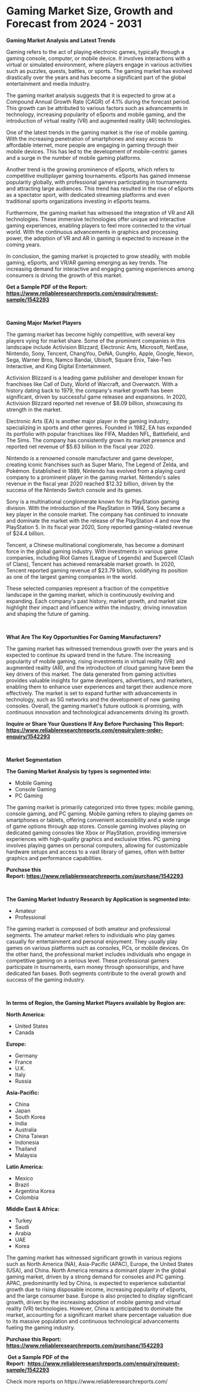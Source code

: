 <p><h1>Gaming Market Size, Growth and Forecast from 2024 - 2031</h1></p><p><strong>Gaming Market Analysis and Latest Trends</strong></p>
<p><p>Gaming refers to the act of playing electronic games, typically through a gaming console, computer, or mobile device. It involves interactions with a virtual or simulated environment, where players engage in various activities such as puzzles, quests, battles, or sports. The gaming market has evolved drastically over the years and has become a significant part of the global entertainment and media industry.</p><p>The gaming market analysis suggests that it is expected to grow at a Compound Annual Growth Rate (CAGR) of 4.1% during the forecast period. This growth can be attributed to various factors such as advancements in technology, increasing popularity of eSports and mobile gaming, and the introduction of virtual reality (VR) and augmented reality (AR) technologies.</p><p>One of the latest trends in the gaming market is the rise of mobile gaming. With the increasing penetration of smartphones and easy access to affordable internet, more people are engaging in gaming through their mobile devices. This has led to the development of mobile-centric games and a surge in the number of mobile gaming platforms.</p><p>Another trend is the growing prominence of eSports, which refers to competitive multiplayer gaming tournaments. eSports has gained immense popularity globally, with professional gamers participating in tournaments and attracting large audiences. This trend has resulted in the rise of eSports as a spectator sport, with dedicated streaming platforms and even traditional sports organizations investing in eSports teams.</p><p>Furthermore, the gaming market has witnessed the integration of VR and AR technologies. These immersive technologies offer unique and interactive gaming experiences, enabling players to feel more connected to the virtual world. With the continuous advancements in graphics and processing power, the adoption of VR and AR in gaming is expected to increase in the coming years.</p><p>In conclusion, the gaming market is projected to grow steadily, with mobile gaming, eSports, and VR/AR gaming emerging as key trends. The increasing demand for interactive and engaging gaming experiences among consumers is driving the growth of this market.</p></p>
<p><strong>Get a Sample PDF of the Report:&nbsp; <a href="https://www.reliableresearchreports.com/enquiry/request-sample/1542293">https://www.reliableresearchreports.com/enquiry/request-sample/1542293</a></strong></p>
<p>&nbsp;</p>
<p><strong>Gaming Major Market Players</strong></p>
<p><p>The gaming market has become highly competitive, with several key players vying for market share. Some of the prominent companies in this landscape include Activision Blizzard, Electronic Arts, Microsoft, NetEase, Nintendo, Sony, Tencent, ChangYou, DeNA, GungHo, Apple, Google, Nexon, Sega, Warner Bros, Namco Bandai, Ubisoft, Square Enix, Take-Two Interactive, and King Digital Entertainment.</p><p>Activision Blizzard is a leading game publisher and developer known for franchises like Call of Duty, World of Warcraft, and Overwatch. With a history dating back to 1979, the company's market growth has been significant, driven by successful game releases and expansions. In 2020, Activision Blizzard reported net revenue of $8.09 billion, showcasing its strength in the market.</p><p>Electronic Arts (EA) is another major player in the gaming industry, specializing in sports and other genres. Founded in 1982, EA has expanded its portfolio with popular franchises like FIFA, Madden NFL, Battlefield, and The Sims. The company has consistently grown its market presence and reported net revenue of $5.63 billion in the fiscal year 2020.</p><p>Nintendo is a renowned console manufacturer and game developer, creating iconic franchises such as Super Mario, The Legend of Zelda, and Pokémon. Established in 1889, Nintendo has evolved from a playing card company to a prominent player in the gaming market. Nintendo's sales revenue in the fiscal year 2020 reached $12.32 billion, driven by the success of the Nintendo Switch console and its games.</p><p>Sony is a multinational conglomerate known for its PlayStation gaming division. With the introduction of the PlayStation in 1994, Sony became a key player in the console market. The company has continued to innovate and dominate the market with the release of the PlayStation 4 and now the PlayStation 5. In its fiscal year 2020, Sony reported gaming-related revenue of $24.4 billion.</p><p>Tencent, a Chinese multinational conglomerate, has become a dominant force in the global gaming industry. With investments in various game companies, including Riot Games (League of Legends) and Supercell (Clash of Clans), Tencent has achieved remarkable market growth. In 2020, Tencent reported gaming revenue of $23.79 billion, solidifying its position as one of the largest gaming companies in the world.</p><p>These selected companies represent a fraction of the competitive landscape in the gaming market, which is continuously evolving and expanding. Each company's past history, market growth, and market size highlight their impact and influence within the industry, driving innovation and shaping the future of gaming.</p></p>
<p>&nbsp;</p>
<p><strong>What Are The Key Opportunities For Gaming Manufacturers?</strong></p>
<p><p>The gaming market has witnessed tremendous growth over the years and is expected to continue its upward trend in the future. The increasing popularity of mobile gaming, rising investments in virtual reality (VR) and augmented reality (AR), and the introduction of cloud gaming have been the key drivers of this market. The data generated from gaming activities provides valuable insights for game developers, advertisers, and marketers, enabling them to enhance user experiences and target their audience more effectively. The market is set to expand further with advancements in technology, such as 5G networks and the development of new gaming consoles. Overall, the gaming market's future outlook is promising, with continuous innovation and technological advancements driving its growth.</p></p>
<p><strong>Inquire or Share Your Questions If Any Before Purchasing This Report: <a href="https://www.reliableresearchreports.com/enquiry/pre-order-enquiry/1542293">https://www.reliableresearchreports.com/enquiry/pre-order-enquiry/1542293</a></strong></p>
<p>&nbsp;</p>
<p><strong>Market Segmentation</strong></p>
<p><strong>The Gaming Market Analysis by types is segmented into:</strong></p>
<p><ul><li>Mobile Gaming</li><li>Console Gaming</li><li>PC Gaming</li></ul></p>
<p><p>The gaming market is primarily categorized into three types: mobile gaming, console gaming, and PC gaming. Mobile gaming refers to playing games on smartphones or tablets, offering convenient accessibility and a wide range of game options through app stores. Console gaming involves playing on dedicated gaming consoles like Xbox or PlayStation, providing immersive experiences with high-quality graphics and exclusive titles. PC gaming involves playing games on personal computers, allowing for customizable hardware setups and access to a vast library of games, often with better graphics and performance capabilities.</p></p>
<p><strong>Purchase this Report:&nbsp;<a href="https://www.reliableresearchreports.com/purchase/1542293">https://www.reliableresearchreports.com/purchase/1542293</a></strong></p>
<p>&nbsp;</p>
<p><strong>The Gaming Market Industry Research by Application is segmented into:</strong></p>
<p><ul><li>Amateur</li><li>Professional</li></ul></p>
<p><p>The gaming market is composed of both amateur and professional segments. The amateur market refers to individuals who play games casually for entertainment and personal enjoyment. They usually play games on various platforms such as consoles, PCs, or mobile devices. On the other hand, the professional market includes individuals who engage in competitive gaming on a serious level. These professional gamers participate in tournaments, earn money through sponsorships, and have dedicated fan bases. Both segments contribute to the overall growth and success of the gaming industry.</p></p>
<p>&nbsp;</p>
<p><strong>In terms of Region, the Gaming Market Players available by Region are:</strong></p>
<p>
    <p> <strong> North America: </strong>
        <ul>
            <li>United States</li>
            <li>Canada</li>
        </ul>
        </p> 
    <p> <strong> Europe: </strong>
        <ul>
            <li>Germany</li>
            <li>France</li>
            <li>U.K.</li>
            <li>Italy</li>
            <li>Russia</li>
        </ul>
        </p> 
    <p> <strong> Asia-Pacific: </strong>
        <ul>
            <li>China</li>
            <li>Japan</li>
            <li>South Korea</li>
            <li>India</li>
            <li>Australia</li>
            <li>China Taiwan</li>
            <li>Indonesia</li>
            <li>Thailand</li>
            <li>Malaysia</li>
        </ul>
        </p> 
    <p> <strong> Latin America: </strong>
        <ul>
            <li>Mexico</li>
            <li>Brazil</li>
            <li>Argentina Korea</li>
            <li>Colombia</li>
        </ul>
        </p> 
    <p> <strong> Middle East & Africa: </strong>
        <ul>
            <li>Turkey</li>
            <li>Saudi</li>
            <li>Arabia</li>
            <li>UAE</li>
            <li>Korea</li>
        </ul>
    </p>
    </p>
<p><p>The gaming market has witnessed significant growth in various regions such as North America (NA), Asia-Pacific (APAC), Europe, the United States (USA), and China. North America remains a dominant player in the global gaming market, driven by a strong demand for consoles and PC gaming. APAC, predominantly led by China, is expected to experience substantial growth due to rising disposable income, increasing popularity of eSports, and the large consumer base. Europe is also projected to display significant growth, driven by the increasing adoption of mobile gaming and virtual reality (VR) technologies. However, China is anticipated to dominate the market, accounting for a significant market share percentage valuation due to its massive population and continuous technological advancements fueling the gaming industry.</p></p>
<p><strong>Purchase this Report: <a href="https://www.reliableresearchreports.com/purchase/1542293">https://www.reliableresearchreports.com/purchase/1542293</a></strong></p>
<p>&nbsp;<strong>Get a Sample PDF of the Report:&nbsp;&nbsp;<a href="https://www.reliableresearchreports.com/enquiry/request-sample/1542293">https://www.reliableresearchreports.com/enquiry/request-sample/1542293</a></strong></p>
<p><strong></strong></p>
<p>Check more reports on https://www.reliableresearchreports.com/</p>